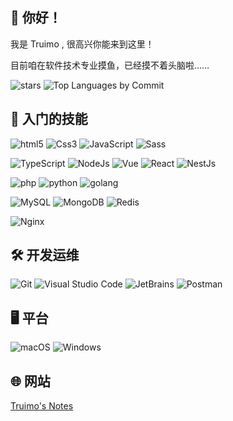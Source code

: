 ## 👋 你好！

我是 Truimo , 很高兴你能来到这里！

目前咱在软件技术专业摸鱼，已经摸不着头脑啦……

![stars](https://proxy.20mo.cn/github-profile-summary-cards/cards/stats?username=truimo&theme=default) ![Top Languages by Commit](https://proxy.20mo.cn/github-profile-summary-cards/cards/most-commit-language?username=truimo&theme=default)

## 🎃 入门的技能

![html5](https://img.shields.io/badge/-Html-f16500?style=flat-square&logo=html5&logoColor=white) ![Css3](https://img.shields.io/badge/-Css3-298cad?style=flat-square&logo=css3&logoColor=white) ![JavaScript](https://img.shields.io/badge/-JavaScript-fcdc00?style=flat-square&logo=javascript&logoColor=white) ![Sass](https://img.shields.io/badge/-Sass-c69?style=flat-square&logo=sass&logoColor=white)

![TypeScript](https://img.shields.io/badge/-TypeScript-3178c6?style=flat-square&logo=typescript&logoColor=white) ![NodeJs](https://img.shields.io/badge/-NodeJs-339933?style=flat-square&logo=Node.js&logoColor=white) ![Vue](https://img.shields.io/badge/-Vue-5BA17F?style=flat-square&logo=vue.js&logoColor=white) ![React](https://img.shields.io/badge/-React-61dafb?style=flat-square&logo=react&logoColor=white) ![NestJs](https://img.shields.io/badge/-NestJs-e93333?style=flat-square&logo=nestjs&logoColor=white)

![php](https://img.shields.io/badge/-php-8892BF?style=flat-square&logo=php&logoColor=white) ![python](https://img.shields.io/badge/-python-2b5b84?style=flat-square&logo=python&logoColor=white) ![golang](https://img.shields.io/badge/-Golang-007d9c?style=flat-square&logo=go&logoColor=white)

![MySQL](https://img.shields.io/badge/-MySQL-4479A1?style=flat-square&logo=MySQL&logoColor=white) ![MongoDB](https://img.shields.io/badge/-MongoDB-47A248?style=flat-square&logo=MongoDB&logoColor=white) ![Redis](https://img.shields.io/badge/-Redis-DC382D?style=flat-square&logo=Redis&logoColor=white)

![Nginx](https://img.shields.io/badge/-Nginx-009639?style=flat-square&logo=NGINX&logoColor=white)

## 🛠 开发运维

![Git](https://img.shields.io/badge/-Git-F05032?style=flat-square&logo=Git&logoColor=white) ![Visual Studio Code](https://img.shields.io/badge/-Visual%20Studio%20Code-007ACC?style=flat-square&logo=VisualStudioCode&logoColor=white) ![JetBrains](https://img.shields.io/badge/-JetBrains-000000?style=flat-square&logo=JetBrains&logoColor=white) ![Postman](https://img.shields.io/badge/-Postman-FF6C37?style=flat-square&logo=Postman&logoColor=white)

## 🖥 平台

![macOS](https://img.shields.io/badge/-macOS-000000?style=flat-square&logo=macOS&logoColor=white) ![Windows](https://img.shields.io/badge/-Windows-0078D6?style=flat-square&logo=Windows&logoColor=white)

## 🌐 网站

[Truimo's Notes](https://blog.truimo.com/)

